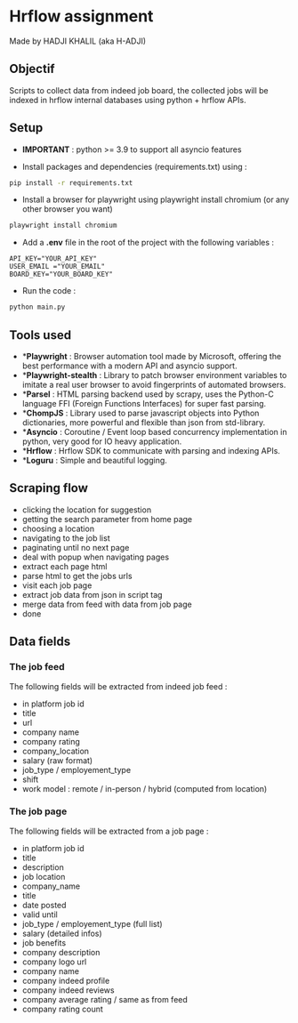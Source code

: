 # Hrflow assignment
<!-- ADD GITHUB URL -->
Made by HADJI KHALIL (aka H-ADJI)

## Objectif

Scripts to collect data from indeed job board, the collected jobs will be indexed in hrflow internal databases using python + hrflow APIs.

## Setup

- **IMPORTANT** : python >= 3.9 to support all asyncio features

- Install packages and dependencies (requirements.txt) using :

```sh
pip install -r requirements.txt
```

- Install a browser for playwright using playwright install chromium (or any other browser you want)

```sh
playwright install chromium
```

- Add a  **.env**  file in the root of the project with the following variables :

```dosini
API_KEY="YOUR_API_KEY"
USER_EMAIL ="YOUR_EMAIL"
BOARD_KEY="YOUR_BOARD_KEY"
```

- Run the code :

```sh
python main.py
```

## Tools used

- ***Playwright** : Browser automation tool made by Microsoft, offering the best performance with a modern API and asyncio support.
- ***Playwright-stealth** : Library to patch browser environment variables to imitate a real user browser to avoid fingerprints of automated browsers.
- ***Parsel** : HTML parsing backend used by scrapy, uses the Python-C language FFI (Foreign Functions Interfaces) for super fast parsing.
- ***ChompJS**  : Library used to parse javascript objects into Python dictionaries, more powerful and flexible than json from std-library.
- ***Asyncio** : Coroutine / Event loop based concurrency implementation in python, very good for IO heavy application.
- ***Hrflow** : Hrflow SDK to communicate with parsing and indexing APIs.
- ***Loguru** : Simple and beautiful logging.

## Scraping flow

- clicking the location for suggestion
- getting the search parameter from home page
- choosing a location
- navigating to the job list
- paginating until no next page
- deal with popup when navigating pages
- extract each page html
- parse html to get the jobs urls
- visit each job page
- extract job data from json in script tag
- merge data from feed with data from job page
- done

## Data fields

### The job feed

The following fields will be extracted from indeed job feed :

- in platform job id
- title
- url
- company name
- company rating
- company_location
- salary (raw format)
- job_type / employement_type
- shift
- work model : remote / in-person / hybrid (computed from location)

### The job page

The following fields will be extracted from a job page :

- in platform job id
- title
- description
- job location
- company_name
- title
- date posted
- valid until
- job_type / employement_type (full list)
- salary (detailed infos)
- job benefits
- company description
- company logo url
- company name
- company indeed profile
- company indeed reviews
- company average rating / same as from feed
- company rating count
